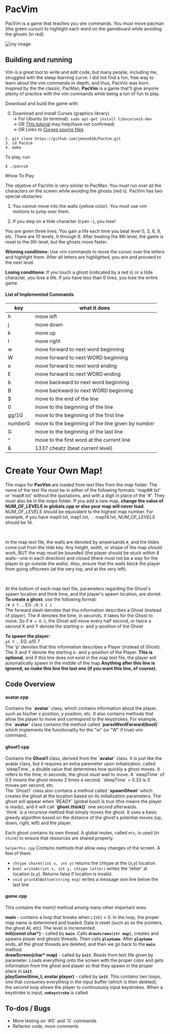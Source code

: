 # PacVim

PacVim is a game that teaches you vim commands.
You must move pacman (the green cursor) to highlight each word on the gameboard while avoiding the ghosts (in red).

![my image](https://raw.githubusercontent.com/jmoon018/PacVim/master/gifs/all.gif)
<h2>Building and running</h2>

Vim is a great tool to write and edit code, but many 
people, including me, struggled with the steep learning curve. 
I did not find a fun, free way to learn about the vim commands
in-depth, and thus, PacVim was born. Inspired by the the classic,
PacMan, <b>PacVim</b> is a game that'll give anyone plenty of
practice with the vim commands while being a ton of fun to play.

Download and build the game with:

0. Download and install Curses (graphics library) <br>
	-> For Ubuntu (in terminal): `sudo apt-get install libncurses5-dev` <br>
	-> OR <a href="http://geeksww.com/tutorials/operating_systems/linux/tools/how_to_download_compile_and_install_gnu_ncurses_on_debianubuntu_linux.php">This tutorial</a> may help(have not confirmed)<br>
	-> OR Links to <a href="http://ftp.gnu.org/pub/gnu/ncurses/">Curses source files</a>
```
2. git clone https://github.com/jmoon018/PacVim.git
3. cd PacVim
4. make
```

To play, run:
```
$ ./pacvim
```

#How To Play

The objetive of PacVim is very similar to PacMan.
You must run over all the characters on the screen while avoiding the ghosts (red `G`).
PacVim has two special obstacles:

1. You cannot move into the walls (yellow color).  You must use vim motions to jump over them.

2. If you step on a tilde character (cyan `~`), you lose!

You are given three lives. You gain a life each time you beat
level 0, 3, 6, 9, etc. There are 10 levels, 0 through 9. After
beating the 9th level, the game is reset to the 0th level, but
the ghosts move faster.

<b>Winning conditions:</b> Use vim commands to move the cursor
over the letters and highlight them. After all letters are
highlighted, you win and proceed to the next level.

<b>Losing conditions:</b> If you touch a ghost (indicated
by a red `G`) or a tilde character, you lose a life. If you
have less than 0 lives, you lose the entire game.

<h4>List of Implemented Commands</h4>

| key | what it does |
| --- | --- |
| h   | move left |
| j   | move down |
| k   | move up |
| l   | move right |
| w   | move forward to next word beginning |
| W   | move forward to next WORD beginning |
| e   | move forward to next word ending |
| E   | move forward to next WORD ending |
| b   | move backward to next word beginning |
| B   | move backward to next WORD beginning |
| $   | move to the end of the line |
| 0   | move to the beginning of the line |
| gg/1G | move to the beginning of the first line |
| *number*G | move to the beginning of the line given by *number* |
| G   | move to the beginning of the last line |
| ^   | move to the first word at the current line |
| &   | 1337 cheatz (beat current level)


# Create Your Own Map! 

The maps for <b>PacVim</b> are loaded from text files from
the <i>map</i> folder. The name of the text file must
be in either of the following formats: 'map##.txt' 
or 'map#.txt' without the quotations, and with a digit in
place of the '#'. They must also be in the <i>maps</i> folder.
If you add a new map, <b>change the value of NUM_OF_LEVELS in
globals.cpp or else your map will never load</b>. <i>NUM_OF_LEVELS</i>
should be equivalent to the highest map number. For example, if you
have map0.txt, map1.txt, ... map14.txt, <i>NUM_OF_LEVELS</i> should be 14.

<br>

In the map text file, the walls are denoted by ampersands `#`, and the
tildes come just from the tilde key. Any height, width, or shape of
the map <i>should</i> work, BUT the map must be bounded (the player
should be stuck within 4 walls--one in each direction) and closed
(there must not be a way for the player to go outside the walls). Also,
ensure that the walls block the player from going offscreen (at the very
top, and at the very left). 

<br>

At the bottom of each map text file, parameters regarding the Ghost's
spawn location and think time, and the player's spawn location, are 
stored. <b>To create a ghost</b>, use the following format: <br>
`/# X Y` ... EG: `/0.5 1 1` <br>
The forward slash denotes that this information describes a Ghost (instead of player).
The # denotes the time, in seconds, it takes for the Ghost to move.
So if `# = 0.5`, the Ghost will move every half second, or twice a second
X and Y denote the starting x- and y-position of the Ghost

<b>To spawn the player:</b> <br>
`pX Y` ... EG: p15 7<br>
The 'p' denotes that this information describes a Player (instead of Ghost).
The X and Y denote the starting x- and y-position of the Player. 
<b>This is optional</b>, and if this line does not exist in the map text file,
the player will automatically spawn in the middle of the map
<b>Anything after this line is ignored, so make this line the last one (if you want this line, of course).</b>
 
<h2>Code Overview</h2>

<h4>avatar.cpp</h4>
Contains the <b>`avatar`</b> class, which contains information about
the player, such as his/her x position, y position, etc. It
also contains methods that allow the player to move and correspond
to the keystrokes. For example, the <b>`avatar`</b> class contains the method
called <b>`parseWordForward(bool)`</b> which implements the functionality
for the "w" (or "W" if true) vim command.

<h4>ghost1.cpp</h4>
Contains the <b>Ghost1</b> class, derived from the <b>`avatar`</b> class. It is
just like the avatar class, but it requires an extra paremeter
upon initialization, called `sleepTime`, a double value that
determines how quickly a ghost moves. It refers to the time, in
seconds, the ghost must wait to move. A `sleepTime` of 0.5 means
the ghost moves 2 times a second. `sleepTime` = 0.33 is 3 moves per second, etc.
<br>
The `Ghost1` class also contains a method called <b>`spawnGhost`</b> which
creates the ghost at the location based on its initialization parameters.
The ghost will appear when `READY` (global bool) is true (this means the player
is ready), and it will call <b>`ghost.think()`</b> one second afterwards.
<br>
`think` is a recursive method that simply moves the ghost. It uses 
a basic greedy algorithm based on the distance of the ghost's potential
moves (up, down, right, left) and the player.
<br>

Each ghost contains its own thread. A global mutex, called `mtx`, is
used (in `think`) to ensure that resources are shared properly.

`helperFns.cpp`
Contains methods that allow easy changes of the screen. A few of them:

* `chtype charAt(int x, int y)` returns the chtype at the (x,y) location
* `bool writeAt(int x, int y, chtype letter)` writes the 'letter' at location (x,y). Returns false if location is invalid.
* `void printAtBottom(string msg)`  writes a message one line below the last line

<h4>game.cpp</h4>
This contains the <i>main()</i> method among many other important ones

<b>main</b> - contains a loop that breaks when `LIVES` < 0. In the loop,
the proper map name is determined and loaded. Data is reset (such as as the pointers,
the ghost AI, etc). The level is incremented.
<br>
<b>init(const char*)</b> - called by <b>`main`</b>. Calls <b>`drawScreen(str map)`</b>, creates and
spawns player and ghosts threads. Then calls <b>`playGame`</b>. After <b>`playGame`</b>
ends, all the ghost threads are deleted, and then we go back to the <b>`main`</b> method.
<br>
<b>drawScreen(char* map)</b> - called by <b>`init`</b>. Reads from text file given
by parameter. Loads everything onto the screen with the proper color and gets
information from the ghost and player so that they spawn in the proper place in <b>`init`</b>.
<br>
<b>playGame(time_t, avatar player)</b> - called by <b>`init`</b>. This contains two loops,
one that consumes everything in the input buffer (which is then deleted), the second
loop allows the player to continuously input keystrokes. When a keystroke is input,
<b>`onKeystroke`</b> is called
<br>


<h2><a name="ToDoBugsTag">To-dos / Bugs</a></h2>
<ul>
	<li>More testing on `#G` and `G` commands</li>
	<li>Refactor code, more comments</li>
</ul>
